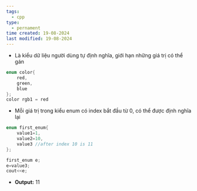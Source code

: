 ```yaml
---
tags:
  - cpp
type:
  - pernament
time created: 19-08-2024
last modified: 19-08-2024
---
```

- Là kiểu dữ liệu người dùng tự định nghĩa, giới hạn những giá trị có thể gán
```cpp
enum color{
	red,
	green,
	blue
};
color rgb1 = red
```
- Mỗi giá trị trong kiểu enum có index bắt đầu từ 0, có thể được định nghĩa lại
```cpp
enum first_enum{
	value1=1, 
	value2=10, 
	value3 //after index 10 is 11
};

first_enum e;
e=value3;
cout<<e;
```
- **Output:** 11
